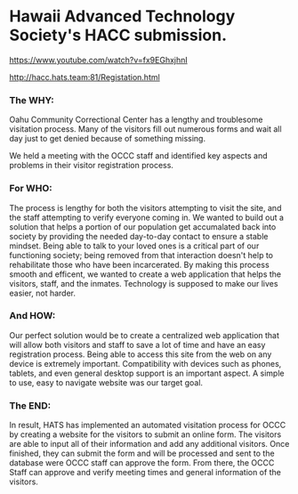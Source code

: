 # Hawaii Advanced Technology Society's HACC submission. 
https://www.youtube.com/watch?v=fx9EGhxjhnI 

http://hacc.hats.team:81/Registation.html

<h3><b>The WHY:</b><br></h3>
Oahu Community Correctional Center has a lengthy and troublesome visitation process.  Many of the visitors fill out numerous forms and wait all day just to get denied because of something missing.  

We held a meeting with the OCCC staff and identified key aspects and problems in their visitor registration process. 
<h3><b>For WHO: </b><br></h3>
The process is lengthy for both the visitors attempting to visit the site, and the staff attempting to verify everyone coming in. We wanted to build out a solution that helps a portion of our population get accumalated back into society by providing the needed day-to-day contact to ensure a stable mindset. Being able to talk to your loved ones is a critical part of our functioning society; being removed from that interaction doesn't help to rehabilitate those who have been incarcerated. By making this process smooth and efficent, we wanted to create a web application that helps the visitors, staff, and the inmates. Technology is supposed to make our lives easier, not harder.  

<h3><b>And HOW: </b><br></h3>
Our perfect solution would be to create a centralized web application that will allow both visitors and staff to save a lot of time and have an easy registration process. Being able to access this site from the web on any device is extremely important. Compatibility with devices such as phones, tablets, and even general desktop support is an important aspect. A simple to use, easy to navigate website was our target goal. 

<h3><b>The END: </b><br></h3>
In result, HATS has implemented an automated visitation process for OCCC by creating a website for the visitors to submit an online form. The visitors are able to input all of their information and add any additional visitors.  Once finished, they can submit the form and will be processed and sent to the database were OCCC staff can approve the form. From there, the OCCC Staff can approve and verify meeting times and general information of the visitors.

